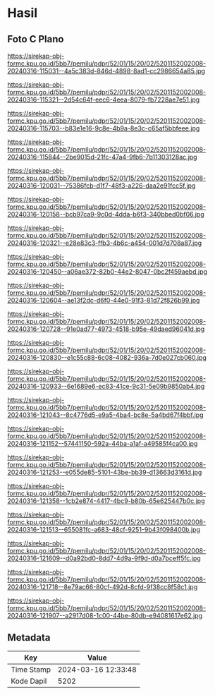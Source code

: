 # Hasil

## Foto C Plano

https://sirekap-obj-formc.kpu.go.id/5bb7/pemilu/pdpr/52/01/15/20/02/5201152002008-20240316-115031--4a5c383d-846d-4898-8ad1-cc2986654a85.jpg

https://sirekap-obj-formc.kpu.go.id/5bb7/pemilu/pdpr/52/01/15/20/02/5201152002008-20240316-115321--2d54c64f-eec6-4eea-8079-fb7228ae7e51.jpg

https://sirekap-obj-formc.kpu.go.id/5bb7/pemilu/pdpr/52/01/15/20/02/5201152002008-20240316-115703--b83e1e16-9c8e-4b9a-8e3c-c65af5bbfeee.jpg

https://sirekap-obj-formc.kpu.go.id/5bb7/pemilu/pdpr/52/01/15/20/02/5201152002008-20240316-115844--2be9015d-21fc-47a4-9fb6-7b11303128ac.jpg

https://sirekap-obj-formc.kpu.go.id/5bb7/pemilu/pdpr/52/01/15/20/02/5201152002008-20240316-120031--75386fcb-d1f7-48f3-a226-daa2e91fcc5f.jpg

https://sirekap-obj-formc.kpu.go.id/5bb7/pemilu/pdpr/52/01/15/20/02/5201152002008-20240316-120158--bcb97ca9-9c0d-4dda-b6f3-340bbed0bf06.jpg

https://sirekap-obj-formc.kpu.go.id/5bb7/pemilu/pdpr/52/01/15/20/02/5201152002008-20240316-120321--e28e83c3-ffb3-4b6c-a454-001d7d708a87.jpg

https://sirekap-obj-formc.kpu.go.id/5bb7/pemilu/pdpr/52/01/15/20/02/5201152002008-20240316-120450--a06ae372-82b0-44e2-8047-0bc2f459aebd.jpg

https://sirekap-obj-formc.kpu.go.id/5bb7/pemilu/pdpr/52/01/15/20/02/5201152002008-20240316-120604--ae13f2dc-d6f0-44e0-91f3-81d72f826b99.jpg

https://sirekap-obj-formc.kpu.go.id/5bb7/pemilu/pdpr/52/01/15/20/02/5201152002008-20240316-120728--91e0ad77-4973-4518-b95e-49daed96041d.jpg

https://sirekap-obj-formc.kpu.go.id/5bb7/pemilu/pdpr/52/01/15/20/02/5201152002008-20240316-120830--e1c55c88-6c08-4082-936a-7d0e027cb060.jpg

https://sirekap-obj-formc.kpu.go.id/5bb7/pemilu/pdpr/52/01/15/20/02/5201152002008-20240316-120933--6e1689e6-ec83-41ce-9c31-5e09b9850ab4.jpg

https://sirekap-obj-formc.kpu.go.id/5bb7/pemilu/pdpr/52/01/15/20/02/5201152002008-20240316-121043--8c4776d5-e9a5-4ba4-bc8e-5a4bd67f4bbf.jpg

https://sirekap-obj-formc.kpu.go.id/5bb7/pemilu/pdpr/52/01/15/20/02/5201152002008-20240316-121152--57441150-592a-44ba-a1af-a49585f4ca00.jpg

https://sirekap-obj-formc.kpu.go.id/5bb7/pemilu/pdpr/52/01/15/20/02/5201152002008-20240316-121253--e055de85-5101-43be-bb39-d13663d3161d.jpg

https://sirekap-obj-formc.kpu.go.id/5bb7/pemilu/pdpr/52/01/15/20/02/5201152002008-20240316-121358--1cb2e874-4417-4bc9-b80b-65e625447b0c.jpg

https://sirekap-obj-formc.kpu.go.id/5bb7/pemilu/pdpr/52/01/15/20/02/5201152002008-20240316-121513--655081fc-a683-48cf-9251-9b43f098400b.jpg

https://sirekap-obj-formc.kpu.go.id/5bb7/pemilu/pdpr/52/01/15/20/02/5201152002008-20240316-121609--d0a92bd0-8dd7-4d9a-9f9d-d0a7bceff5fc.jpg

https://sirekap-obj-formc.kpu.go.id/5bb7/pemilu/pdpr/52/01/15/20/02/5201152002008-20240316-121718--8e79ac66-80cf-492d-8cfd-9f38cc8f58c1.jpg

https://sirekap-obj-formc.kpu.go.id/5bb7/pemilu/pdpr/52/01/15/20/02/5201152002008-20240316-121907--a2917d08-1c00-44be-80db-e94081617e62.jpg


## Metadata

| Key        | Value               |
| ---------- | ------------------- |
| Time Stamp | 2024-03-16 12:33:48 |
| Kode Dapil | 5202                |



